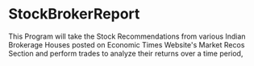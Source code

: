 # StockBrokerReport
This Program will take the Stock Recommendations from various Indian Brokerage Houses posted on Economic Times Website's Market Recos Section and perform trades to analyze their returns over a time period,
